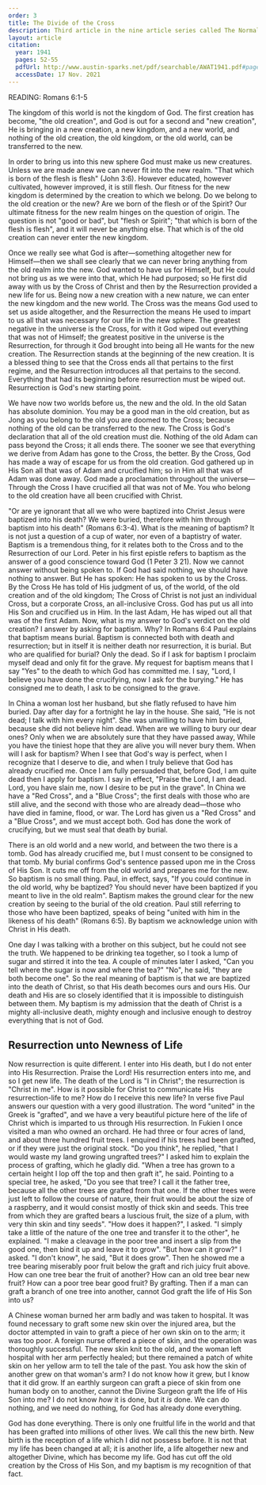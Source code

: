 ```yaml
---
order: 3
title: The Divide of the Cross
description: Third article in the nine article series called The Normal Christian Life by Watchman Nee. This article was released in the March-April 1941 issue of a Witness and a Testimony.
layout: article
citation:
  year: 1941
  pages: 52-55
  pdfUrl: http://www.austin-sparks.net/pdf/searchable/AWAT1941.pdf#page=52&zoom=auto,-127,311
  accessDate: 17 Nov. 2021
---
```


READING: Romans 6:1-5

The kingdom of this world is not the kingdom of God. The first creation has
become, "the old creation", and God is out for a second and "new creation", He
is bringing in a new creation, a new kingdom, and a new world, and nothing of
the old creation, the old kingdom, or the old world, can be transferred to the
new.

In order to bring us into this new sphere God must make us new creatures. Unless
we are made anew we can never fit into the new realm. "That which is born of the
flesh is flesh" (John 3:6). However educated, however cultivated, however
improved, it is still flesh. Our fitness for the new kingdom is determined by
the creation to which we belong. Do we belong to the old creation or the new?
Are we born of the flesh or of the Spirit? Our ultimate fitness for the new
realm hinges on the question of origin. The question is not "good or bad", but
"flesh or Spirit"; "that which is born of the flesh is flesh", and it will never
be anything else. That which is of the old creation can never enter the new
kingdom.

Once we really see what God is after—something altogether new for Himself—then
we shall see clearly that we can never bring anything from the old realm into
the new. God wanted to have us for Himself, but He could not bring us as we were
into that, which He had purposed; so He first did away with us by the Cross of
Christ and then by the Resurrection provided a new life for us. Being now a new
creation with a new nature, we can enter the new kingdom and the new world. The
Cross was the means God used to set us aside altogether, and the Resurrection
the means He used to impart to us all that was necessary for our life in the new
sphere. The greatest negative in the universe is the Cross, for with it God
wiped out everything that was not of Himself; the greatest positive in the
universe is the Resurrection, for through it God brought into being all He wants
for the new creation. The Resurrection stands at the beginning of the new
creation. It is a blessed thing to see that the Cross ends all that pertains to
the first regime, and the Resurrection introduces all that pertains to the
second. Everything that had its beginning before resurrection must be wiped out.
Resurrection is God's new starting point.

We have now two worlds before us, the new and the old. In the old Satan has
absolute dominion. You may be a good man in the old creation, but as Jong as you
belong to the old you are doomed to the Cross; because nothing of the old can be
transferred to the new. The Cross is God's declaration that all of the old
creation must die. Nothing of the old Adam can pass beyond the Cross; it all
ends there. The sooner we see that everything we derive from Adam has gone to
the Cross, the better. By the Cross, God has made a way of escape for us from
the old creation. God gathered up in His Son all that was of Adam and crucified
him; so in Him all that was of Adam was done away. God made a proclamation
throughout the universe—Through the Cross I have crucified all that was not of
Me. You who belong to the old creation have all been crucified with Christ.

"Or are ye ignorant that all we who were baptized into Christ Jesus were
baptized into his death? We were buried, therefore with him through baptism into
his death" (Romans 6:3-4). What is the meaning of baptism? It is not just a
question of a cup of water, nor even of a baptistry of water. Baptism is a
tremendous thing, for it relates both to the Cross and to the Resurrection of
our Lord. Peter in his first epistle refers to baptism as the answer of a good
conscience toward God (1 Peter 3 21). Now we cannot answer without being spoken
to. If God had said nothing, we should have nothing to answer. But He has
spoken: He has spoken to us by the Cross. By the Cross He has told of His
judgment of us, of the world, of the old creation and of the old kingdom; The
Cross of Christ is not just an individual Cross, but a corporate Cross, an
all-inclusive Cross. God has put us all into His Son and crucified us in Him. In
the last Adam, He has wiped out all that was of the first Adam. Now, what is my
answer to God's verdict on the old creation? I answer by asking for baptism.
Why? In Romans 6:4 Paul explains that baptism means burial. Baptism is connected
both with death and resurrection; but in itself it is neither death nor
resurrection, it is burial. But who are qualified for burial? Only the dead. So
if I ask for baptism I proclaim myself dead and only fit for the grave. My
request for baptism means that I say "Yes" to the death to which God has
committed me. I say, "Lord, I believe you have done the crucifying, now I ask
for the burying." He has consigned me to death, I ask to be consigned to the
grave.

In China a woman lost her husband, but she flatly refused to have him buried.
Day after day for a fortnight he lay in the house. She said, "He is not dead; I
talk with him every night". She was unwilling to have him buried, because she
did not believe him dead. When are we willing to bury our dear ones? Only when
we are absolutely sure that they have passed away, While you have the tiniest
hope that they are alive you will never bury them. When will I ask for baptism?
When I see that God's way is perfect, when I recognize that I deserve to die,
and when I truly believe that God has already crucified me. Once I am fully
persuaded that, before God, I am quite dead then I apply for baptism. I say in
effect, "Praise the Lord, I am dead. Lord, you have slain me, now I desire to be
put in the grave". In China we have a "Red Cross", and a "Blue Cross"; the first
deals with those who are still alive, and the second with those who are already
dead—those who have died in famine, flood, or war. The Lord has given us a "Red
Cross" and a "Blue Cross", and we must accept both. God has done the work of
crucifying, but we must seal that death by burial.

There is an old world and a new world, and between the two there is a tomb. God
has already crucified me, but I must consent to be consigned to that tomb. My
burial confirms God's sentence passed upon me in the Cross of His Son. It cuts
me off from the old world and prepares me for the new. So baptism is no small
thing. Paul, in effect, says, "If you could continue in the old world, why be
baptized? You should never have been baptized if you meant to live in the old
realm". Baptism makes the ground clear for the new creation by seeing to the
burial of the old creation. Paul still referring to those who have been
baptized, speaks of being "united with him in the likeness of his death" (Romans
6:5). By baptism we acknowledge union with Christ in His death.

One day I was talking with a brother on this subject, but he could not see the
truth. We happened to be drinking tea together, so I took a lump of sugar and
stirred it into the tea. A couple of minutes later I asked, "Can you tell where
the sugar is now and where the tea?" "No", he said, "they are both become one".
So the real meaning of baptism is that we are baptized into the death of Christ,
so that His death becomes ours and ours His. Our death and His are so closely
identified that it is impossible to distinguish between them. My baptism is my
admission that the death of Christ is a mighty all-inclusive death, mighty
enough and inclusive enough to destroy everything that is not of God.

## Resurrection unto Newness of Life

Now resurrection is quite different. I enter into His death, but I do not enter
into His Resurrection. Praise the Lord! His resurrection enters into me, and so
I get new life. The death of the Lord is "I in Christ"; the resurrection is
"Christ in me". How is it possible for Christ to communicate His
resurrection-life to me? How do I receive this new life? In verse five Paul
answers our question with a very good illustration. The word "united" in the
Greek is "grafted", and we have a very beautiful picture here of the life of
Christ which is imparted to us through His resurrection. In Fukien I once
visited a man who owned an orchard. He had three or four acres of land, and
about three hundred fruit trees. I enquired if his trees had been grafted, or if
they were just the original stock. "Do you think", he replied, "that I would
waste my land growing ungrafted trees?" I asked him to explain the process of
grafting, which he gladly did. "When a tree has grown to a certain height I lop
off the top and then graft it", he said. Pointing to a special tree, he asked,
"Do you see that tree? I call it the father tree, because all the other trees
are grafted from that one. If the other trees were just left to follow the
course of nature, their fruit would be about the size of a raspberry, and it
would consist mostly of thick skin and seeds. This tree from which they are
grafted bears a luscious fruit, the size of a plum, with very thin skin and tiny
seeds". "How does it happen?", I asked. "I simply take a little of the nature of
the one tree and transfer it to the other", he explained. "I make a cleavage in
the poor tree and insert a slip from the good one, then bind it up and leave it
to grow". "But how can it grow?" I asked. "I don't know", he said, "But it does
grow". Then he showed me a tree bearing miserably poor fruit below the graft and
rich juicy fruit above. How can one tree bear the fruit of another? How can an
old tree bear new fruit? How can a poor tree bear good fruit? By grafting. Then
if a man can graft a branch of one tree into another, cannot God graft the life
of His Son into us?

A Chinese woman burned her arm badly and was taken to hospital. It was found
necessary to graft some new skin over the injured area, but the doctor attempted
in vain to graft a piece of her own skin on to the arm; it was too poor. A
foreign nurse offered a piece of skin, and the operation was thoroughly
successful. The new skin knit to the old, and the woman left hospital with her
arm perfectly healed; but there remained a patch of white skin on her yellow arm
to tell the tale of the past. You ask how the skin of another grew on that
woman's arm? I do not know how it grew, but I know that it did grow. If an
earthly surgeon can graft a piece of skin from one human body on to another,
cannot the Divine Surgeon graft the life of His Son into me? I do not know _how_
it is done, but it _is_ done. We can do nothing, and we need do nothing, for God
has already done everything.

God has done everything. There is only one fruitful life in the world and that
has been grafted into millions of other lives. We call this the new birth. New
birth is the reception of a life which I did not possess before. It is not that
my life has been changed at all; it is another life, a life altogether new and
altogether Divine, which has become my life. God has cut off the old creation by
the Cross of His Son, and my baptism is my recognition of that fact.
